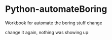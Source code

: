 # Python-automateBoring
Workbook for automate the boring stuff
change

change it again, nothing was showing up
